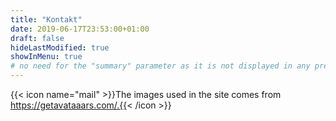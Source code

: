 ```yaml
---
title: "Kontakt"
date: 2019-06-17T23:53:00+01:00
draft: false
hideLastModified: true
showInMenu: true
# no need for the "summary" parameter as it is not displayed in any previews
---
```


{{< icon name="mail" >}}The images used in the site comes from https://getavataaars.com/.{{< /icon >}}

